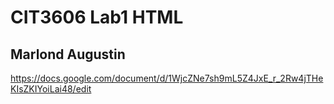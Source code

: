 # CIT3606 Lab1 HTML
## Marlond Augustin
https://docs.google.com/document/d/1WjcZNe7sh9mL5Z4JxE_r_2Rw4jTHeKIsZKIYoiLai48/edit
